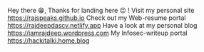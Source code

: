 Hey there 😁, 
Thanks for landing here 😉 ! 
Visit my personal site https://rajspeaks.github.io
Check out my Web-resume portal https://rajdeepdascv.netlify.app 
Have a look at my personal blog https://iamrajdeep.wordpress.com
My Infosec-writeup portal https://hackitalki.home.blog
